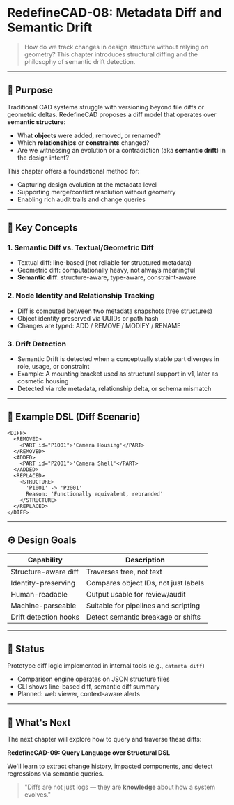 # RedefineCAD-08: Metadata Diff and Semantic Drift

> How do we track changes in design structure without relying on geometry? This chapter introduces structural diffing and the philosophy of semantic drift detection.

---

## 🎯 Purpose

Traditional CAD systems struggle with versioning beyond file diffs or geometric deltas. RedefineCAD proposes a diff model that operates over **semantic structure**:

- What **objects** were added, removed, or renamed?
- Which **relationships** or **constraints** changed?
- Are we witnessing an evolution or a contradiction (aka **semantic drift**) in the design intent?

This chapter offers a foundational method for:

- Capturing design evolution at the metadata level
- Supporting merge/conflict resolution without geometry
- Enabling rich audit trails and change queries

---

## 📘 Key Concepts

### 1. **Semantic Diff vs. Textual/Geometric Diff**

- Textual diff: line-based (not reliable for structured metadata)
- Geometric diff: computationally heavy, not always meaningful
- **Semantic diff**: structure-aware, type-aware, constraint-aware

### 2. **Node Identity and Relationship Tracking**

- Diff is computed between two metadata snapshots (tree structures)
- Object identity preserved via UUIDs or path hash
- Changes are typed: ADD / REMOVE / MODIFY / RENAME

### 3. **Drift Detection**

- Semantic Drift is detected when a conceptually stable part diverges in role, usage, or constraint
- Example: A mounting bracket used as structural support in v1, later as cosmetic housing
- Detected via role metadata, relationship delta, or schema mismatch

---

## 🧪 Example DSL (Diff Scenario)

```dsl
<DIFF>
  <REMOVED>
    <PART id="P1001">'Camera Housing'</PART>
  </REMOVED>
  <ADDED>
    <PART id="P2001">'Camera Shell'</PART>
  </ADDED>
  <REPLACED>
    <STRUCTURE>
      'P1001' -> 'P2001'
      Reason: 'Functionally equivalent, rebranded'
    </STRUCTURE>
  </REPLACED>
</DIFF>
```

---

## ⚙️ Design Goals

| Capability            | Description                          |
| --------------------- | ------------------------------------ |
| Structure-aware diff  | Traverses tree, not text             |
| Identity-preserving   | Compares object IDs, not just labels |
| Human-readable        | Output usable for review/audit       |
| Machine-parseable     | Suitable for pipelines and scripting |
| Drift detection hooks | Detect semantic breakage or shifts   |

---

## 🚦 Status

Prototype diff logic implemented in internal tools (e.g., `catmeta diff`)

- Comparison engine operates on JSON structure files
- CLI shows line-based diff, semantic diff summary
- Planned: web viewer, context-aware alerts

---

## 🧭 What's Next

The next chapter will explore how to query and traverse these diffs:

**RedefineCAD-09: Query Language over Structural DSL**

We'll learn to extract change history, impacted components, and detect regressions via semantic queries.

> "Diffs are not just logs — they are **knowledge** about how a system evolves."


